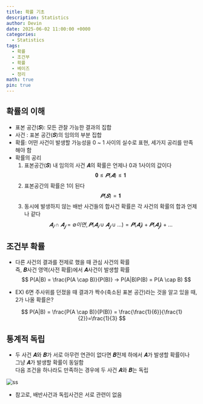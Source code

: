 ```yaml
---
title: 확률 기초
description: Statistics
author: Devin
date: 2025-06-02 11:00:00 +0000
categories:
  - Statistics
tags:
  - 확률
  - 조건부
  - 확률
  - 베이즈
  - 정리
math: true
pin: true
---
```


## 확률의 이해

- 표본 공간(𝑺): 모든 관찰 가능한 결과의 집합
- 사건 : 표본 공간(𝑺)의 임의의 부분 집합
- 확률: 어떤 사건이 발생할 가능성을 0 ~ 1 사이의 실수로 표현, 세가지 공리를 만족해야 함
- 확률의 공리
  1. 표본공간(𝑺) 내 임의의 사건 𝑨의 확률은 언제나 0과 1사이의 값이다
$$
𝟎≤𝑷(𝑨)≤𝟏
$$
  2. 표본공간의 확률은 1이 된다
$$
𝑷(𝑺)=𝟏
$$
  3. 동시에 발생하지 않는 배반 사건들의 합사건 확률은 각 사건의 확률의 합과 언제나 같다
$$
𝑨_𝒊 \cap 𝑨_𝒋=∅ 이면, 𝑷(𝑨_𝒊 \cup 𝑨_𝒋 \cup …)=𝑷(𝑨_𝒊)+𝑷(𝑨_𝒋)+\dots
$$


## 조건부 확률

- 다른 사건의 결과를 전제로 했을 때 관심 사건의 확률<br>
  즉, 𝑩사건 영역(사전 확률)에서 𝑨사건이 발생할 확률 
$$
P(A|B) = \frac{P(A \cap B)}{P(B)}  →  P(A|B)P(B) = P(A \cap B) 
$$
  
- EX) 6면 주사위를 던졌을 때 결과가 짝수(축소된 표본 공간)라는 것을 알고 있을 때, 2가 나올 확률은?

$$
P(A|B) = \frac{P(A \cap B)}{P(B)} = \frac{\frac{1}{6}}{\frac{1}{2}}=\frac{1}{3}
$$

## 통계적 독립

- 두 사건 𝑨와 𝑩가 서로 아무런 연관이 없다면 𝑩전제 하에서 𝑨가 발생할 확률이나<br>
  그냥 𝑨가 발생할 확률이 동일함<br>
  다음 조건을 하나라도 만족하는 경우에 두 사건 𝑨와 𝑩는 독립

![ss](/assets/img/statistics/2024-05-02-probability_1.png)


- 참고로, 배반사건과 독립사건은 서로 관련이 없음
